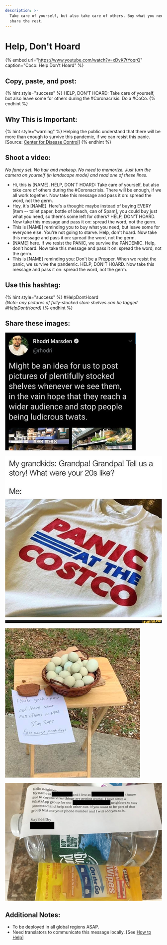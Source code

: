 ```yaml
---
description: >-
  Take care of yourself, but also take care of others. Buy what you need, but
  share the rest.
---
```


# Help, Don't Hoard

{% embed url="https://www.youtube.com/watch?v=xDvK7tYoqrQ" caption="Coco: Help Don\'t Hoard" %}

## Copy, paste, and post:

{% hint style="success" %}
HELP, DON'T HOARD: Take care of yourself, but also leave some for others during the \#Coronacrisis. Do a \#CoCo.
{% endhint %}

## Why This is Important:

{% hint style="warning" %}
Helping the public understand that there will be more than enough to survive this pandemic, if we can resist this panic. \[Source: [Center for Disease Control](https://www.cdc.gov/flu/pandemic-resources/pdf/pandemic-influenza-strategy-2005.pdf)\]
{% endhint %}

## Shoot a video:

_No fancy set. No hair and makeup. No need to memorize. Just turn the camera on yourself \(in landscape mode\) and read one of these lines._

* Hi, this is \[NAME\]. HELP, DON'T HOARD: Take care of yourself, but also take care of others during the \#Coronacrisis. There will be enough, if we all work together. Now take this message and pass it on: spread the word, not the germ. 
* Hey, it's \[NAME\]. Here's a thought: maybe instead of buying EVERY \[item -- toilet paper, bottle of bleach, can of Spam\], you could buy just what you need, so there's some left for others? HELP, DON'T HOARD. Now take this message and pass it on: spread the word, not the germ. 
* This is \[NAME\] reminding you to buy what you need, but leave some for everyone else. You're not going to starve. Help, don't hoard. Now take this message and pass it on: spread the word, not the germ. 
* \[NAME\] here. If we resist the PANIC, we survive the PANDEMIC. Help, don't hoard. Now take this message and pass it on: spread the word, not the germ. 
* This is \[NAME\] reminding you: Don't be a Prepper. When we resist the panic, we survive the pandemic. HELP, DON'T HOARD. Now take this message and pass it on: spread the word, not the germ.

## Use this hashtag:

{% hint style="success" %}
\#HelpDontHoard   
_\(Note: any pictures of fully-stocked store shelves can be tagged \#HelpDontHoard\)_
{% endhint %}

## Share these images:

![](../.gitbook/assets/help-dont-hoard-shelves.png)

![](../.gitbook/assets/1d0ebf8b197cc1cd8b7395dd7164d7eacb1add45ae69ab3ba8499403fc4bb6fb_1.jpg)

![](../.gitbook/assets/help-dont-hoard-eggs.png)

![](../.gitbook/assets/help-dont-hoard-clorox.png)

## Additional Notes:

* To be deployed in all global regions ASAP.
* Need translators to communicate this message locally. \[See [How to Help](../how-to-help.md)\]

